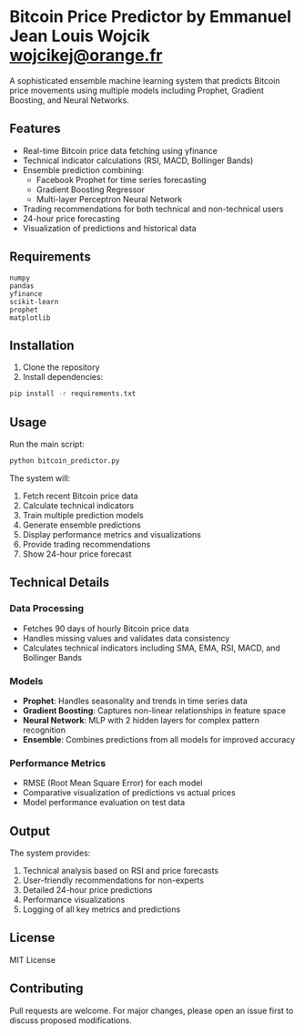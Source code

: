 # Bitcoin Price Predictor by Emmanuel Jean Louis Wojcik wojcikej@orange.fr

A sophisticated ensemble machine learning system that predicts Bitcoin price movements using multiple models including Prophet, Gradient Boosting, and Neural Networks.

## Features

- Real-time Bitcoin price data fetching using yfinance
- Technical indicator calculations (RSI, MACD, Bollinger Bands)
- Ensemble prediction combining:
  - Facebook Prophet for time series forecasting
  - Gradient Boosting Regressor
  - Multi-layer Perceptron Neural Network
- Trading recommendations for both technical and non-technical users
- 24-hour price forecasting
- Visualization of predictions and historical data

## Requirements

```
numpy
pandas
yfinance
scikit-learn
prophet
matplotlib
```

## Installation

1. Clone the repository
2. Install dependencies:
```bash
pip install -r requirements.txt
```

## Usage

Run the main script:
```bash
python bitcoin_predictor.py
```

The system will:
1. Fetch recent Bitcoin price data
2. Calculate technical indicators
3. Train multiple prediction models
4. Generate ensemble predictions
5. Display performance metrics and visualizations
6. Provide trading recommendations
7. Show 24-hour price forecast

## Technical Details

### Data Processing
- Fetches 90 days of hourly Bitcoin price data
- Handles missing values and validates data consistency
- Calculates technical indicators including SMA, EMA, RSI, MACD, and Bollinger Bands

### Models
- **Prophet**: Handles seasonality and trends in time series data
- **Gradient Boosting**: Captures non-linear relationships in feature space
- **Neural Network**: MLP with 2 hidden layers for complex pattern recognition
- **Ensemble**: Combines predictions from all models for improved accuracy

### Performance Metrics
- RMSE (Root Mean Square Error) for each model
- Comparative visualization of predictions vs actual prices
- Model performance evaluation on test data

## Output

The system provides:
1. Technical analysis based on RSI and price forecasts
2. User-friendly recommendations for non-experts
3. Detailed 24-hour price predictions
4. Performance visualizations
5. Logging of all key metrics and predictions

## License

MIT License

## Contributing

Pull requests are welcome. For major changes, please open an issue first to discuss proposed modifications.
